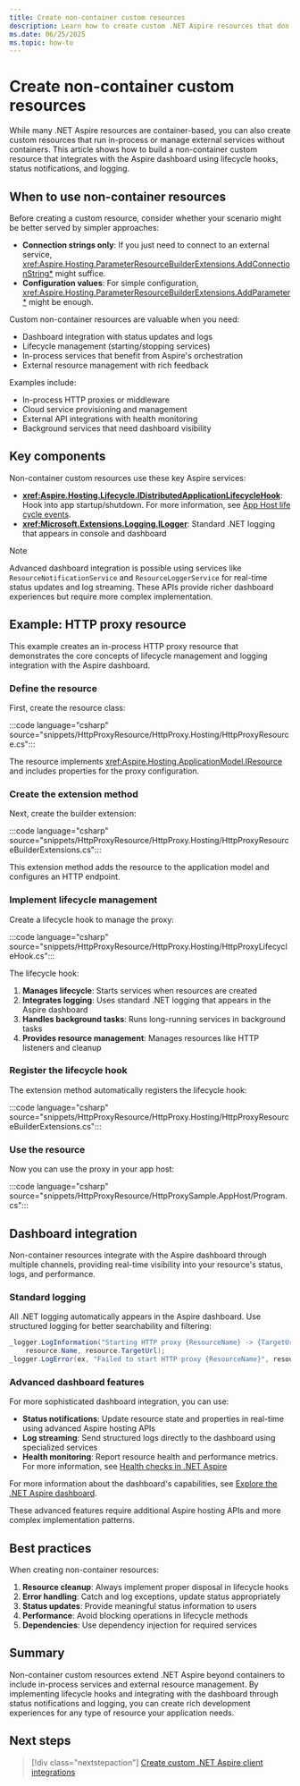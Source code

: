 ```yaml
---
title: Create non-container custom resources
description: Learn how to create custom .NET Aspire resources that don't rely on containers using lifecycle hooks and dashboard integration.
ms.date: 06/25/2025
ms.topic: how-to
---
```


# Create non-container custom resources

While many .NET Aspire resources are container-based, you can also create custom resources that run in-process or manage external services without containers. This article shows how to build a non-container custom resource that integrates with the Aspire dashboard using lifecycle hooks, status notifications, and logging.

## When to use non-container resources

Before creating a custom resource, consider whether your scenario might be better served by simpler approaches:

- **Connection strings only**: If you just need to connect to an external service, <xref:Aspire.Hosting.ParameterResourceBuilderExtensions.AddConnectionString*> might suffice.
- **Configuration values**: For simple configuration, <xref:Aspire.Hosting.ParameterResourceBuilderExtensions.AddParameter*> might be enough.

Custom non-container resources are valuable when you need:

- Dashboard integration with status updates and logs
- Lifecycle management (starting/stopping services)
- In-process services that benefit from Aspire's orchestration
- External resource management with rich feedback

Examples include:

- In-process HTTP proxies or middleware
- Cloud service provisioning and management
- External API integrations with health monitoring
- Background services that need dashboard visibility

## Key components

Non-container custom resources use these key Aspire services:

- **<xref:Aspire.Hosting.Lifecycle.IDistributedApplicationLifecycleHook>**: Hook into app startup/shutdown. For more information, see [App Host life cycle events](../app-host/eventing.md#app-host-life-cycle-events).
- **<xref:Microsoft.Extensions.Logging.ILogger>**: Standard .NET logging that appears in console and dashboard

> [!NOTE]
> Advanced dashboard integration is possible using services like `ResourceNotificationService` and `ResourceLoggerService` for real-time status updates and log streaming. These APIs provide richer dashboard experiences but require more complex implementation.

## Example: HTTP proxy resource

This example creates an in-process HTTP proxy resource that demonstrates the core concepts of lifecycle management and logging integration with the Aspire dashboard.

### Define the resource

First, create the resource class:

:::code language="csharp" source="snippets/HttpProxyResource/HttpProxy.Hosting/HttpProxyResource.cs":::

The resource implements <xref:Aspire.Hosting.ApplicationModel.IResource> and includes properties for the proxy configuration.

### Create the extension method

Next, create the builder extension:

:::code language="csharp" source="snippets/HttpProxyResource/HttpProxy.Hosting/HttpProxyResourceBuilderExtensions.cs":::

This extension method adds the resource to the application model and configures an HTTP endpoint.

### Implement lifecycle management

Create a lifecycle hook to manage the proxy:

:::code language="csharp" source="snippets/HttpProxyResource/HttpProxy.Hosting/HttpProxyLifecycleHook.cs":::

The lifecycle hook:

1. **Manages lifecycle**: Starts services when resources are created
2. **Integrates logging**: Uses standard .NET logging that appears in the Aspire dashboard
3. **Handles background tasks**: Runs long-running services in background tasks
4. **Provides resource management**: Manages resources like HTTP listeners and cleanup

### Register the lifecycle hook

The extension method automatically registers the lifecycle hook:

:::code language="csharp" source="snippets/HttpProxyResource/HttpProxy.Hosting/HttpProxyResourceBuilderExtensions.cs":::

### Use the resource

Now you can use the proxy in your app host:

:::code language="csharp" source="snippets/HttpProxyResource/HttpProxySample.AppHost/Program.cs":::

## Dashboard integration

Non-container resources integrate with the Aspire dashboard through multiple channels, providing real-time visibility into your resource's status, logs, and performance.

### Standard logging

All .NET logging automatically appears in the Aspire dashboard. Use structured logging for better searchability and filtering:

```csharp
_logger.LogInformation("Starting HTTP proxy {ResourceName} -> {TargetUrl}", 
    resource.Name, resource.TargetUrl);
_logger.LogError(ex, "Failed to start HTTP proxy {ResourceName}", resource.Name);
```

### Advanced dashboard features

For more sophisticated dashboard integration, you can use:

- **Status notifications**: Update resource state and properties in real-time using advanced Aspire hosting APIs
- **Log streaming**: Send structured logs directly to the dashboard using specialized services
- **Health monitoring**: Report resource health and performance metrics. For more information, see [Health checks in .NET Aspire](../fundamentals/health-checks.md)

For more information about the dashboard's capabilities, see [Explore the .NET Aspire dashboard](../fundamentals/dashboard/explore.md).

These advanced features require additional Aspire hosting APIs and more complex implementation patterns.

## Best practices

When creating non-container resources:

1. **Resource cleanup**: Always implement proper disposal in lifecycle hooks
1. **Error handling**: Catch and log exceptions, update status appropriately  
1. **Status updates**: Provide meaningful status information to users
1. **Performance**: Avoid blocking operations in lifecycle methods
1. **Dependencies**: Use dependency injection for required services

## Summary

Non-container custom resources extend .NET Aspire beyond containers to include in-process services and external resource management. By implementing lifecycle hooks and integrating with the dashboard through status notifications and logging, you can create rich development experiences for any type of resource your application needs.

## Next steps

> [!div class="nextstepaction"]
> [Create custom .NET Aspire client integrations](custom-client-integration.md)
